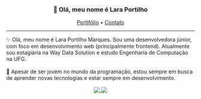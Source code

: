 <h3 align="center">👋 Olá, meu nome é Lara Portilho</h3>
<p align="center">
  <a href="https://lara-portilho.github.io" target="_blank" rel="noopener noreferrer">Portifólio</a> •
  <a href="mailto:lara.portilho.m@gmail.com" target="_blank" rel="noopener noreferrer">Contato</a>
</p>

---

✨ Olá, meu nome é Lara Portilho Marques. Sou uma desenvolvedora júnior, com foco em desenvolvimento web (principalmente frontend). Atualmente sou estagiária na Way Data Solution e estudo Engenharia de Computação na UFG.<br><br>
🌱 Apesar de ser jovem no mundo da programação, estou sempre em busca de aprender novas tecnologias e estar sempre em desenvolvimento.

<div align="center">
<a href="">
  <img align="center" src="https://github-readme-stats.vercel.app/api?username=lara-portilho&theme=dracula&show_icons=true" />
</a>
<a href="">
  <img align="center" src="https://github-readme-stats.vercel.app/api/top-langs/?username=lara-portilho&theme=dracula&layout=compact" />
</a>
</div>

